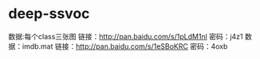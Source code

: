 # deep-ssvoc
数据:每个class三张图
链接：http://pan.baidu.com/s/1pLdM1nl 密码：j4z1
数据：imdb.mat
链接：http://pan.baidu.com/s/1eSBoKRC 密码：4oxb
